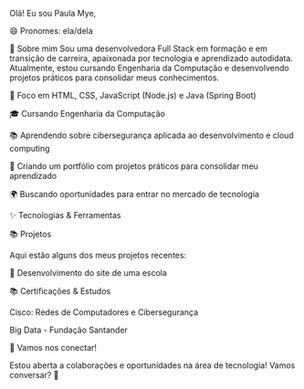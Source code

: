 Olá! Eu sou Paula Mye, 

😄 Pronomes: ela/dela

🔎 Sobre mim
Sou uma desenvolvedora Full Stack em formação e em transição de carreira, apaixonada por tecnologia e aprendizado autodidata. 
Atualmente, estou cursando Engenharia da Computação e desenvolvendo projetos práticos para consolidar meus conhecimentos.

🔧 Foco em HTML, CSS, JavaScript (Node.js) e Java (Spring Boot)

🎓 Cursando Engenharia da Computação

📚 Aprendendo sobre cibersegurança aplicada ao desenvolvimento e cloud computing

🎨 Criando um portfólio com projetos práticos para consolidar meu aprendizado

🌍 Buscando oportunidades para entrar no mercado de tecnologia

✨ Tecnologias & Ferramentas



📚 Projetos

Aqui estão alguns dos meus projetos recentes:

🏢 Desenvolvimento do site de uma escola


📚 Certificações & Estudos

Cisco: Redes de Computadores e Cibersegurança

Big Data - Fundação Santander


👤 Vamos nos conectar!

Estou aberta a colaborações e oportunidades na área de tecnologia! Vamos conversar? 🚀



